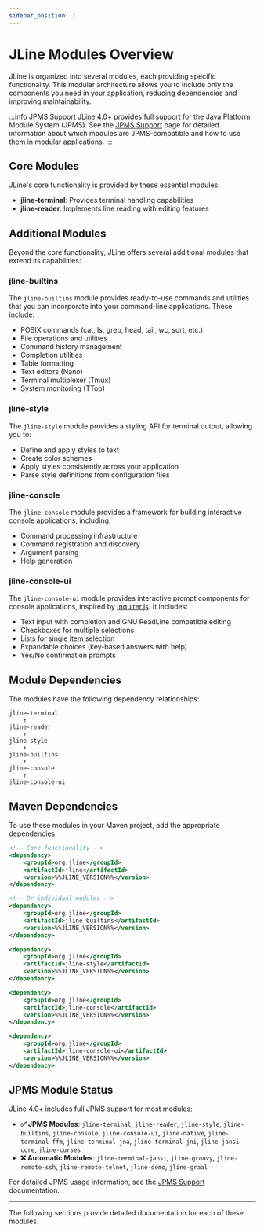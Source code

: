 ```yaml
---
sidebar_position: 1
---
```


# JLine Modules Overview

JLine is organized into several modules, each providing specific functionality. This modular architecture allows you to include only the components you need in your application, reducing dependencies and improving maintainability.

:::info JPMS Support
JLine 4.0+ provides full support for the Java Platform Module System (JPMS). See the [JPMS Support](./jpms.md) page for detailed information about which modules are JPMS-compatible and how to use them in modular applications.
:::

## Core Modules

JLine's core functionality is provided by these essential modules:

- **jline-terminal**: Provides terminal handling capabilities
- **jline-reader**: Implements line reading with editing features

## Additional Modules

Beyond the core functionality, JLine offers several additional modules that extend its capabilities:

### jline-builtins

The `jline-builtins` module provides ready-to-use commands and utilities that you can incorporate into your command-line applications. These include:

- POSIX commands (cat, ls, grep, head, tail, wc, sort, etc.)
- File operations and utilities
- Command history management
- Completion utilities
- Table formatting
- Text editors (Nano)
- Terminal multiplexer (Tmux)
- System monitoring (TTop)

### jline-style

The `jline-style` module provides a styling API for terminal output, allowing you to:

- Define and apply styles to text
- Create color schemes
- Apply styles consistently across your application
- Parse style definitions from configuration files

### jline-console

The `jline-console` module provides a framework for building interactive console applications, including:

- Command processing infrastructure
- Command registration and discovery
- Argument parsing
- Help generation

### jline-console-ui

The `jline-console-ui` module provides interactive prompt components for console applications, inspired by [Inquirer.js](https://github.com/SBoudrias/Inquirer.js). It includes:

- Text input with completion and GNU ReadLine compatible editing
- Checkboxes for multiple selections
- Lists for single item selection
- Expandable choices (key-based answers with help)
- Yes/No confirmation prompts

## Module Dependencies

The modules have the following dependency relationships:

```
jline-terminal
    ↑
jline-reader
    ↑
jline-style
    ↑
jline-builtins
    ↑
jline-console
    ↑
jline-console-ui
```

## Maven Dependencies

To use these modules in your Maven project, add the appropriate dependencies:



```xml
<!-- Core functionality -->
<dependency>
    <groupId>org.jline</groupId>
    <artifactId>jline</artifactId>
    <version>%%JLINE_VERSION%%</version>
</dependency>

<!-- Or individual modules -->
<dependency>
    <groupId>org.jline</groupId>
    <artifactId>jline-builtins</artifactId>
    <version>%%JLINE_VERSION%%</version>
</dependency>

<dependency>
    <groupId>org.jline</groupId>
    <artifactId>jline-style</artifactId>
    <version>%%JLINE_VERSION%%</version>
</dependency>

<dependency>
    <groupId>org.jline</groupId>
    <artifactId>jline-console</artifactId>
    <version>%%JLINE_VERSION%%</version>
</dependency>

<dependency>
    <groupId>org.jline</groupId>
    <artifactId>jline-console-ui</artifactId>
    <version>%%JLINE_VERSION%%</version>
</dependency>
```

## JPMS Module Status

JLine 4.0+ includes full JPMS support for most modules:

- **✅ JPMS Modules**: `jline-terminal`, `jline-reader`, `jline-style`, `jline-builtins`, `jline-console`, `jline-console-ui`, `jline-native`, `jline-terminal-ffm`, `jline-terminal-jna`, `jline-terminal-jni`, `jline-jansi-core`, `jline-curses`
- **❌ Automatic Modules**: `jline-terminal-jansi`, `jline-groovy`, `jline-remote-ssh`, `jline-remote-telnet`, `jline-demo`, `jline-graal`

For detailed JPMS usage information, see the [JPMS Support](./jpms.md) documentation.

---

The following sections provide detailed documentation for each of these modules.

